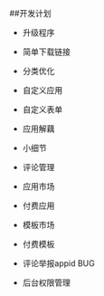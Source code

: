 ##开发计划


- 升级程序 
- 简单下载链接

- 分类优化

- 自定义应用
- 自定义表单
- 应用解藕
- 小细节
- 评论管理

- 应用市场
- 付费应用
- 模板市场
- 付费模板
- 评论举报appid BUG
- 后台权限管理
